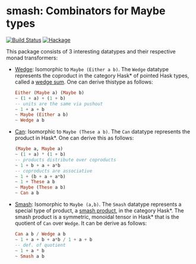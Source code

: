 # smash: Combinators for Maybe types

[![Build Status](https://travis-ci.com/emilypi/smash.svg?branch=master)](https://travis-ci.com/emilypi/smash)
[![Hackage](https://img.shields.io/hackage/v/smash.svg)](https://hackage.haskell.org/package/smash)

This package consists of 3 interesting datatypes and their respective monad transformers:

 - [Wedge](https://hackage.haskell.org/package/smash/docs/Data-Wedge.html): Isomorphic to `Maybe (Either a b)`. The `Wedge` datatype represents the coproduct in the category Hask\* of pointed Hask types, called a [wedge sum](https://ncatlab.org/nlab/show/wedge+sum). One can derive thistype as follows:

    ```haskell
    Either (Maybe a) (Maybe b)
    ~ (1 + a) + (1 + b)
    -- units are the same via pushout
    ~ 1 + a + b
    ~ Maybe (Either a b)
    ~ Wedge a b
    ```

 - [Can](https://hackage.haskell.org/package/smash/docs/Data-Can.html): Isomorphic to `Maybe (These a b)`. The `Can` datatype represents the product in Hask\*. One can derive this as follows:

    ```haskell
    (Maybe a, Maybe a)
    ~ (1 + a) * (1 + b)
    -- products distribute over coproducts
    ~ 1 + b + a + a*b
    -- coproducts are associative
    ~ 1 + (b + a + a*b)
    ~ 1 + These a b
    ~ Maybe (These a b)
    ~ Can a b
    ```

 - [Smash](https://hackage.haskell.org/package/smash/docs/Data-Smash.html): Isomorphic to `Maybe (a,b)`. The `Smash` datatype represents a special type of product, a
[smash product](https://ncatlab.org/nlab/show/smash+product), in the category Hask\*.  The smash product is a symmetric, monoidal tensor in Hask* that is the quotient of `Can` over `Wedge`. It can be derive as follows:

    ```haskell
    Can a b / Wedge a b
    ~ 1 + a + b + a*b / 1 + a + b
    -- def. of quotient
    ~ 1 + a * b
    ~ Smash a b
    ```
